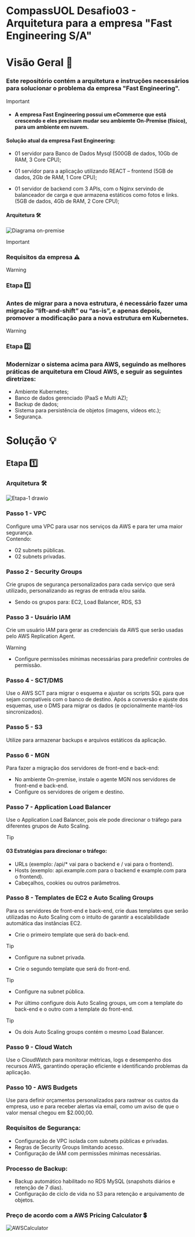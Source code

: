 # CompassUOL Desafio03 - Arquitetura para a empresa "Fast Engineering S/A"

# Visão Geral :monocle_face:

### Este repositório contém a arquitetura e instruções necessários para solucionar o problema da empresa "Fast Engineering".  
> [!Important]
> - #### A empresa Fast Engineering possui um eCommerce que está crescendo e eles precisam mudar seu ambiemte On-Premise (físico), para um ambiente em nuvem.

#### Solução atual da empresa Fast Engineering:
- 01 servidor para Banco de Dados Mysql (500GB de dados, 10Gb de RAM, 3
Core CPU);

- 01 servidor para a aplicação utilizando REACT – frontend (5GB de dados,
2Gb de RAM, 1 Core CPU);

- 01 servidor de backend com 3 APIs, com o Nginx servindo de balanceador de
carga e que armazena estáticos como fotos e links. (5GB de dados, 4Gb de
RAM, 2 Core CPU);

#### Arquitetura 🛠
![Diagrama on-premise](https://github.com/user-attachments/assets/262783ff-c1e3-4e4e-a0d5-a33602fa57c9)

> [!Important]
> ### Requisitos da empresa ⚠

> [!Warning]
> ### Etapa 1️⃣
> ### Antes de migrar para a nova estrutura, é necessário fazer uma migração “lift-and-shift” ou “as-is”, e apenas depois, promover a modificação para a nova estrutura em Kubernetes.

> [!Warning]
> ### Etapa 2️⃣
> ### Modernizar o sistema acima para AWS, seguindo as melhores práticas de arquitetura em Cloud AWS, e seguir as seguintes diretrizes:
> - Ambiente Kubernetes;
> - Banco de dados gerenciado (PaaS e Multi AZ);
> - Backup de dados;
> - Sistema para persistência de objetos (imagens, vídeos etc.);
> - Segurança.

# Solução :bulb:
## Etapa 1️⃣
### Arquitetura 🛠
![Etapa-1 drawio](https://github.com/user-attachments/assets/af0cc023-eff8-4eef-8be9-bffa2090c326)

### Passo 1 - VPC
Configure uma VPC para usar nos serviços da AWS e para ter uma maior segurança. <br>
Contendo:
- 02 subnets públicas.
- 02 subnets privadas.

### Passo 2 - Security Groups
Crie grupos de segurança personalizados para cada serviço que será utilizado, personalizando as regras de entrada e/ou saída.
- Sendo os grupos para: EC2, Load Balancer, RDS, S3

### Passo 3 - Usuário IAM
Crie um usuário IAM para gerar as credenciais da AWS que serão usadas pelo AWS Replication Agent. 
> [!Warning]
> - Configure permissões mínimas necessárias para predefinir controles de permissão.

### Passo 4 - SCT/DMS
Use o AWS SCT para migrar o esquema e ajustar os scripts SQL para que sejam compatíveis com o banco de destino. Após a conversão e ajuste dos esquemas, use o DMS para migrar os dados (e opcionalmente mantê-los sincronizados).

### Passo 5 - S3
Utilize para armazenar backups e arquivos estáticos da aplicação.

### Passo 6 - MGN
Para fazer a migração dos servidores de front-end e back-end:
- No ambiente On-premise, instale o agente MGN nos servidores de front-end e back-end.
- Configure os servidores de origem e destino.

### Passo 7 - Application Load Balancer
Use o Application Load Balancer, pois ele pode direcionar o tráfego para diferentes grupos de Auto Scaling.

> [!Tip]
> #### 03 Estratégias para direcionar o tráfego: 
> - URLs (exemplo: /api/* vai para o backend e / vai para o frontend).
> - Hosts (exemplo: api.example.com para o backend e example.com para o frontend).
> - Cabeçalhos, cookies ou outros parâmetros.

### Passo 8 - Templates de EC2 e Auto Scaling Groups
Para os servidores de front-end e back-end, crie duas templates que serão utilizadas no Auto Scaling com o intuito de garantir a escalabilidade automática das instâncias EC2.

- Crie o primeiro template que será do back-end.
> [!Tip]
> - Configure na subnet privada.

- Crie o segundo template que será do front-end.
> [!Tip]
> - Configure na subnet pública.

- Por último configure dois Auto Scaling groups, um com a template do back-end e o outro com a template do front-end.
> [!Tip]
> - Os dois Auto Scaling groups contém o mesmo Load Balancer.

### Passo 9 - Cloud Watch
Use o CloudWatch para monitorar métricas, logs e desempenho dos recursos AWS, garantindo operação eficiente e identificando problemas da aplicação.

### Passo 10 - AWS Budgets
Use para definir orçamentos personalizados para rastrear os custos da empresa, uso e para receber alertas via email, como um aviso de que o valor mensal chegou em $2.000,00.

### Requisitos de Segurança:
- Configuração de VPC isolada com subnets públicas e privadas.
- Regras de Security Groups limitando acesso.
- Configuração de IAM com permissões mínimas necessárias.

### Processo de Backup:
- Backup automático habilitado no RDS MySQL (snapshots diários e retenção de 7 dias).
- Configuração de ciclo de vida no S3 para retenção e arquivamento de objetos.

### Preço de acordo com a AWS Pricing Calculator 💲
![AWSCalculator](https://github.com/user-attachments/assets/c1fc0831-ef44-4cec-8079-01e0fe0243e1)


